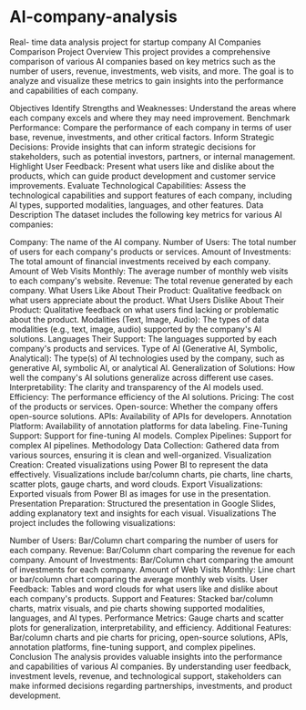 # AI-company-analysis
Real- time data analysis project for startup company
AI Companies Comparison Project
Overview
This project provides a comprehensive comparison of various AI companies based on key metrics such as the number of users, revenue, investments, web visits, and more. The goal is to analyze and visualize these metrics to gain insights into the performance and capabilities of each company.

Objectives
Identify Strengths and Weaknesses: Understand the areas where each company excels and where they may need improvement.
Benchmark Performance: Compare the performance of each company in terms of user base, revenue, investments, and other critical factors.
Inform Strategic Decisions: Provide insights that can inform strategic decisions for stakeholders, such as potential investors, partners, or internal management.
Highlight User Feedback: Present what users like and dislike about the products, which can guide product development and customer service improvements.
Evaluate Technological Capabilities: Assess the technological capabilities and support features of each company, including AI types, supported modalities, languages, and other features.
Data Description
The dataset includes the following key metrics for various AI companies:

Company: The name of the AI company.
Number of Users: The total number of users for each company's products or services.
Amount of Investments: The total amount of financial investments received by each company.
Amount of Web Visits Monthly: The average number of monthly web visits to each company's website.
Revenue: The total revenue generated by each company.
What Users Like About Their Product: Qualitative feedback on what users appreciate about the product.
What Users Dislike About Their Product: Qualitative feedback on what users find lacking or problematic about the product.
Modalities (Text, Image, Audio): The types of data modalities (e.g., text, image, audio) supported by the company's AI solutions.
Languages Their Support: The languages supported by each company's products and services.
Type of AI (Generative AI, Symbolic, Analytical): The type(s) of AI technologies used by the company, such as generative AI, symbolic AI, or analytical AI.
Generalization of Solutions: How well the company's AI solutions generalize across different use cases.
Interpretability: The clarity and transparency of the AI models used.
Efficiency: The performance efficiency of the AI solutions.
Pricing: The cost of the products or services.
Open-source: Whether the company offers open-source solutions.
APIs: Availability of APIs for developers.
Annotation Platform: Availability of annotation platforms for data labeling.
Fine-Tuning Support: Support for fine-tuning AI models.
Complex Pipelines: Support for complex AI pipelines.
Methodology
Data Collection: Gathered data from various sources, ensuring it is clean and well-organized.
Visualization Creation: Created visualizations using Power BI to represent the data effectively. Visualizations include bar/column charts, pie charts, line charts, scatter plots, gauge charts, and word clouds.
Export Visualizations: Exported visuals from Power BI as images for use in the presentation.
Presentation Preparation: Structured the presentation in Google Slides, adding explanatory text and insights for each visual.
Visualizations
The project includes the following visualizations:

Number of Users: Bar/Column chart comparing the number of users for each company.
Revenue: Bar/Column chart comparing the revenue for each company.
Amount of Investments: Bar/Column chart comparing the amount of investments for each company.
Amount of Web Visits Monthly: Line chart or bar/column chart comparing the average monthly web visits.
User Feedback: Tables and word clouds for what users like and dislike about each company's products.
Support and Features: Stacked bar/column charts, matrix visuals, and pie charts showing supported modalities, languages, and AI types.
Performance Metrics: Gauge charts and scatter plots for generalization, interpretability, and efficiency.
Additional Features: Bar/column charts and pie charts for pricing, open-source solutions, APIs, annotation platforms, fine-tuning support, and complex pipelines.
Conclusion
The analysis provides valuable insights into the performance and capabilities of various AI companies. By understanding user feedback, investment levels, revenue, and technological support, stakeholders can make informed decisions regarding partnerships, investments, and product development.

